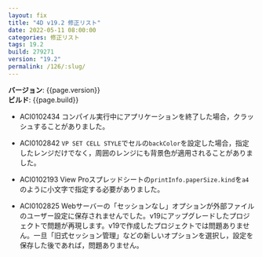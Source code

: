 ```yaml
---
layout: fix
title: "4D v19.2 修正リスト"
date: 2022-05-11 08:00:00
categories: 修正リスト
tags: 19.2
build: 279271
version: "19.2"
permalink: /126/:slug/
---
```


**バージョン**: {{page.version}}  
**ビルド**: {{page.build}} 

* ACI0102434 コンパイル実行中にアプリケーションを終了した場合，クラッシュすることがありました。

* ACI0102842 `VP SET CELL STYLE`でセルの`backColor`を設定した場合，指定したレンジだけでなく，周囲のレンジにも背景色が適用されることがありました。

* ACI0102193 View Proスプレッドシートの`printInfo.paperSize.kind`を`a4`のように小文字で指定する必要がありました。

* ACI0102825 Webサーバーの「セッションなし」オプションが外部ファイルのユーザー設定に保存されませんでした。v19にアップグレードしたプロジェクトで問題が再現します。v19で作成したプロジェクトでは問題ありません。一旦「旧式セッション管理」などの新しいオプションを選択し，設定を保存した後であれば，問題ありません。

